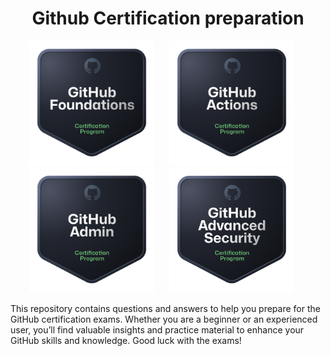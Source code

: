 <div align="center">

# Github Certification preparation

<a href="GitHub Foundations.md" style="margin-right: 20px;"><img src="https://github.com/romanrabodzei/romanrabodzei/blob/main/github-foundations.png" alt="GitHub Foundations" width="200" height="200"></a>
<a href="GitHub Actions.md" style="margin-right: 20px;"><img src="https://github.com/romanrabodzei/romanrabodzei/blob/main/github-actions.png" alt="GitHub Actions" width="200" height="200"></a>
<a href="GHADM.md" style="margin-right: 20px;"><img src="https://github.com/romanrabodzei/romanrabodzei/blob/main/github-administration.png" alt="GitHub Administration" width="200" height="200"></a>
<a href="GHAS.md" style="margin-right: 20px;"><img src="https://github.com/romanrabodzei/romanrabodzei/blob/main/github-advanced-security.png" alt="GitHub Advanced Security" width="200" height="200"></a>
</div>

<p>
This repository contains questions and answers to help you prepare for the GitHub certification exams. Whether you are a beginner or an experienced user, you’ll find valuable insights and practice material to enhance your GitHub skills and knowledge. Good luck with the exams!
</p>